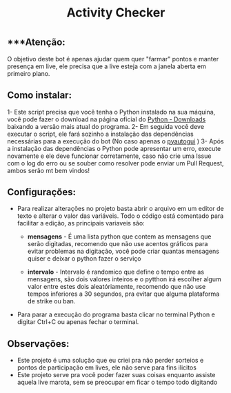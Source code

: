 <p >
    <h1 align=center>Activity Checker<h1>
</p>

## ***Atenção:

O objetivo deste bot é apenas ajudar quem quer "farmar" pontos e manter presença em live, ele precisa que a live esteja com a janela aberta em primeiro plano.

## Como instalar:

1- Este script precisa que você tenha o Python instalado na sua máquina, você pode fazer o download na página oficial do [Python - Downloads](https://www.python.org/downloads/) baixando a versão mais atual do programa.
2- Em seguida você deve executar o script, ele fará sozinho a instalação das dependências necessárias para a execução do bot (No caso apenas o [pyautogui](https://pyautogui.readthedocs.io/en/latest/) )
3- Após a instalação das dependências o Python pode apresentar um erro, execute novamente e ele deve funcionar corretamente, caso não crie uma Issue com o log do erro ou se souber como resolver pode enviar um Pull Request, ambos serão mt bem vindos!

## Configurações:

- Para realizar alterações no projeto basta abrir o arquivo em um editor de texto e alterar o valor das variáveis. Todo o código está comentado para facilitar a edição, as principais variaveis são:

    - **mensagens** - É uma lista python que contem as mensagens que serão digitadas, recomendo que não use acentos gráficos para evitar problemas na digitação, você pode criar quantas mensagens quiser e deixar o python fazer o serviço

    - **intervalo** - Intervalo é randomico que define o tempo entre as mensagens, são dois valores inteiros e o pytthon irá escolher algum valor entre estes dois aleatóriamente, recomendo que não use tempos inferiores a 30 segundos, pra evitar que alguma plataforma de strike ou ban. 

- Para parar a execução do programa basta clicar no terminal Python e digitar Ctrl+C ou apenas fechar o terminal.


## Observações:
- Este projeto é uma solução que eu criei pra não perder sorteios e pontos de participação em lives, ele não serve para fins ilicitos
- Este projeto serve pra você poder fazer suas coisas enquanto assiste aquela live marota, sem se preocupar em ficar o tempo todo digitando